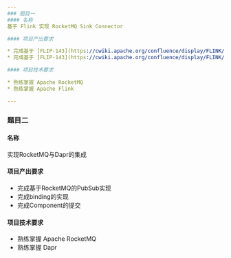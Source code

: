 ```yaml
---
### 题目一
#### 名称
基于 Flink 实现 RocketMQ Sink Connector

#### 项目产出要求

* 完成基于 [FLIP-143](https://cwiki.apache.org/confluence/display/FLINK/FLIP-143%3A+Unified+Sink+API): Unified Sink API 实现 RocketMQ Connector 的 DataStream Sink
* 完成基于 [FLIP-143](https://cwiki.apache.org/confluence/display/FLINK/FLIP-143%3A+Unified+Sink+API): Unified Sink API 实现 RocketMQ Connector 的 Table Sink

#### 项目技术要求

* 熟练掌握 Apache RocketMQ
* 熟练掌握 Apache Flink

---
```

### 题目二
#### 名称
实现RocketMQ与Dapr的集成

#### 项目产出要求

* 完成基于RocketMQ的PubSub实现
* 完成binding的实现
* 完成Component的提交

#### 项目技术要求

* 熟练掌握 Apache RocketMQ
* 熟练掌握 Dapr